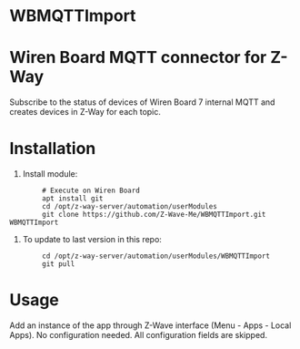 # WBMQTTImport


# Wiren Board MQTT connector for Z-Way

Subscribe to the status of devices of Wiren Board 7 internal MQTT and creates devices in Z-Way for each topic.

# Installation

1. Install module:
```shell
        # Execute on Wiren Board
        apt install git
        cd /opt/z-way-server/automation/userModules
        git clone https://github.com/Z-Wave-Me/WBMQTTImport.git WBMQTTImport
```
1. To update to last version in this repo:
```shell
        cd /opt/z-way-server/automation/userModules/WBMQTTImport
        git pull
```
# Usage

Add an instance of the app through Z-Wave interface (Menu - Apps - Local Apps). No configuration needed. All configuration fields are skipped.
